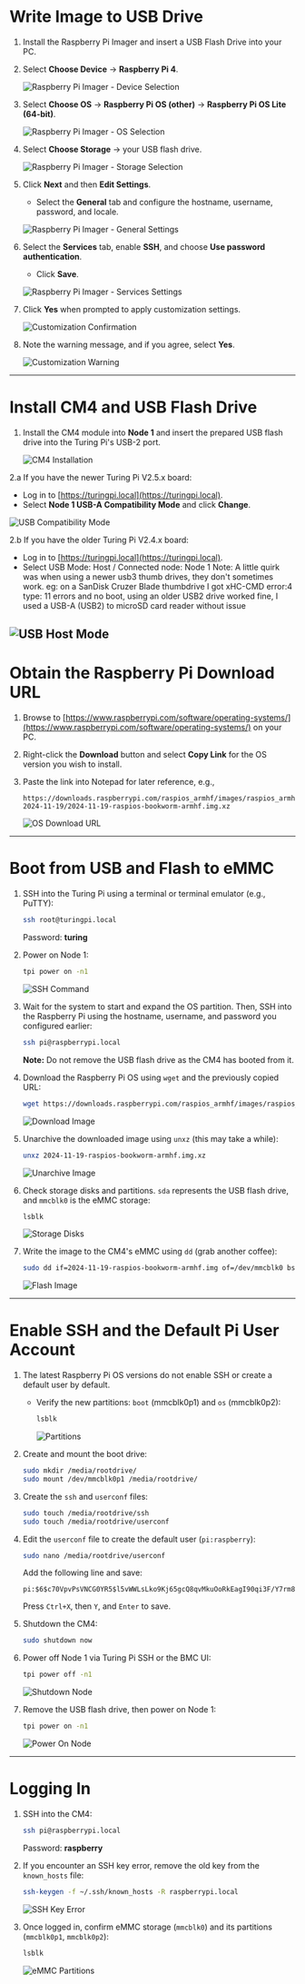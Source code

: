 <!-- /docs/emmcFlash.md -->
# Write Image to USB Drive

1. Install the Raspberry Pi Imager and insert a USB Flash Drive into your PC.
2. Select **Choose Device** -> **Raspberry Pi 4**.

   ![Raspberry Pi Imager - Device Selection](/images/rpiImager1.png)

3. Select **Choose OS** -> **Raspberry Pi OS (other)** -> **Raspberry Pi OS Lite (64-bit)**.

   ![Raspberry Pi Imager - OS Selection](/images/rpiImager2.png)

4. Select **Choose Storage** -> your USB flash drive.

   ![Raspberry Pi Imager - Storage Selection](/images/rpiImager3.png)

5. Click **Next** and then **Edit Settings**.
   - Select the **General** tab and configure the hostname, username, password, and locale.

   ![Raspberry Pi Imager - General Settings](/images/rpiImager5.png)

6. Select the **Services** tab, enable **SSH**, and choose **Use password authentication**.
   - Click **Save**.

   ![Raspberry Pi Imager - Services Settings](/images/rpiImager6.png)

7. Click **Yes** when prompted to apply customization settings.

   ![Customization Confirmation](/images/rpiImager7.png)

8. Note the warning message, and if you agree, select **Yes**.

   ![Customization Warning](/images/rpiImager8.png)

---

# Install CM4 and USB Flash Drive

1. Install the CM4 module into **Node 1** and insert the prepared USB flash drive into the Turing Pi's USB-2 port.

   ![CM4 Installation](/images/TPi1.png)

2.a If you have the newer Turing Pi V2.5.x board:
   - Log in to [https://turingpi.local](https://turingpi.local).
   - Select **Node 1 USB-A Compatibility Mode** and click **Change**.

   ![USB Compatibility Mode](/images/USBComp.png)

2.b If you have the older Turing Pi V2.4.x board:
   - Log in to [https://turingpi.local](https://turingpi.local).
   - Select USB Mode: Host / Connected node: Node 1
     Note: A little quirk was when using a newer usb3 thumb drives, they don't sometimes work. eg: on a SanDisk Cruzer Blade thumbdrive I got xHC-CMD error:4 type: 11 errors and no boot, using an older USB2 drive worked fine, I used a USB-A (USB2) to microSD card reader without issue 

   ![USB Host Mode](/images/USBComp2.png)
---

# Obtain the Raspberry Pi Download URL

1. Browse to [https://www.raspberrypi.com/software/operating-systems/](https://www.raspberrypi.com/software/operating-systems/) on your PC.
2. Right-click the **Download** button and select **Copy Link** for the OS version you wish to install.
3. Paste the link into Notepad for later reference, e.g.,

   ```plaintext
   https://downloads.raspberrypi.com/raspios_armhf/images/raspios_armhf-2024-11-19/2024-11-19-raspios-bookworm-armhf.img.xz
   ```

   ![OS Download URL](/images/osURL.png)

---

# Boot from USB and Flash to eMMC

1. SSH into the Turing Pi using a terminal or terminal emulator (e.g., PuTTY):

   ```bash
   ssh root@turingpi.local
   ```
   Password: **turing**

2. Power on Node 1:

   ```bash
   tpi power on -n1
   ```

   ![SSH Command](/images/ssh7.png)

3. Wait for the system to start and expand the OS partition. Then, SSH into the Raspberry Pi using the hostname, username, and password you configured earlier:

   ```bash
   ssh pi@raspberrypi.local
   ```

   **Note:** Do not remove the USB flash drive as the CM4 has booted from it.

4. Download the Raspberry Pi OS using `wget` and the previously copied URL:

   ```bash
   wget https://downloads.raspberrypi.com/raspios_armhf/images/raspios_armhf-2024-11-19/2024-11-19-raspios-bookworm-armhf.img.xz
   ```

   ![Download Image](/images/ssh1.png)

5. Unarchive the downloaded image using `unxz` (this may take a while):

   ```bash
   unxz 2024-11-19-raspios-bookworm-armhf.img.xz
   ```

   ![Unarchive Image](/images/ssh2.png)

6. Check storage disks and partitions. `sda` represents the USB flash drive, and `mmcblk0` is the eMMC storage:

   ```bash
   lsblk
   ```

   ![Storage Disks](/images/ssh3.png)

7. Write the image to the CM4's eMMC using `dd` (grab another coffee):

   ```bash
   sudo dd if=2024-11-19-raspios-bookworm-armhf.img of=/dev/mmcblk0 bs=10MB
   ```

   ![Flash Image](/images/ssh4.png)

---

# Enable SSH and the Default Pi User Account

1. The latest Raspberry Pi OS versions do not enable SSH or create a default user by default.
   - Verify the new partitions: `boot` (mmcblk0p1) and `os` (mmcblk0p2):

     ```bash
     lsblk
     ```

     ![Partitions](/images/ssh5.png)

2. Create and mount the boot drive:

   ```bash
   sudo mkdir /media/rootdrive/
   sudo mount /dev/mmcblk0p1 /media/rootdrive/
   ```

3. Create the `ssh` and `userconf` files:

   ```bash
   sudo touch /media/rootdrive/ssh
   sudo touch /media/rootdrive/userconf
   ```

4. Edit the `userconf` file to create the default user (`pi:raspberry`):

   ```bash
   sudo nano /media/rootdrive/userconf
   ```

   Add the following line and save:

   ```plaintext
   pi:$6$c70VpvPsVNCG0YR5$l5vWWLsLko9Kj65gcQ8qvMkuOoRkEagI90qi3F/Y7rm8eNYZHW8CY6BOIKwMH7a3YYzZYL90zf304cAHLFaZE0
   ```

   Press `Ctrl+X`, then `Y`, and `Enter` to save.

5. Shutdown the CM4:

   ```bash
   sudo shutdown now
   ```

6. Power off Node 1 via Turing Pi SSH or the BMC UI:

   ```bash
   tpi power off -n1
   ```

   ![Shutdown Node](/images/ssh6.png)

7. Remove the USB flash drive, then power on Node 1:

   ```bash
   tpi power on -n1
   ```

   ![Power On Node](/images/ssh7.png)

---

# Logging In

1. SSH into the CM4:

   ```bash
   ssh pi@raspberrypi.local
   ```
   Password: **raspberry**

2. If you encounter an SSH key error, remove the old key from the `known_hosts` file:

   ```bash
   ssh-keygen -f ~/.ssh/known_hosts -R raspberrypi.local
   ```

   ![SSH Key Error](/images/ssh10.png)

3. Once logged in, confirm eMMC storage (`mmcblk0`) and its partitions (`mmcblk0p1`, `mmcblk0p2`):

   ```bash
   lsblk
   ```

   ![eMMC Partitions](/images/ssh11.png)
